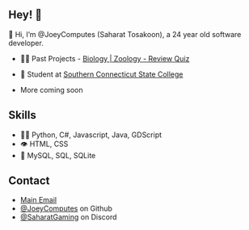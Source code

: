 ## Hey! 👋
👋 Hi, I’m @JoeyComputes (Saharat Tosakoon), a 24 year old software developer.

- 👨‍💻 Past Projects - [Biology | Zoology - Review Quiz](https://github.com/JoeyComputes/Biology_Zoology_Exam-1_Quiz-App)

- 👥 Student at [Southern Connecticut State College](https://www.southernct.edu/)

+ More coming soon

## Skills
- 👨‍💻 Python, C#, Javascript, Java, GDScript
- 👁️ HTML, CSS
- 💽 MySQL, SQL, SQLite

## Contact
- [Main Email](mailto:joeygatesofficial@icloud.com)
- [@JoeyComputes](https://www.linkedin.com/in/saharat-tosakoon-02452a284/) on Github
- [@SaharatGaming](./) on Discord
